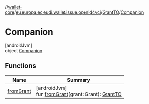 //[wallet-core](../../../../index.md)/[eu.europa.ec.eudi.wallet.issue.openid4vci](../../index.md)/[GrantTO](../index.md)/[Companion](index.md)

# Companion

[androidJvm]\
object [Companion](index.md)

## Functions

| Name | Summary |
|---|---|
| [fromGrant](from-grant.md) | [androidJvm]<br>fun [fromGrant](from-grant.md)(grant: Grant): [GrantTO](../index.md) |
